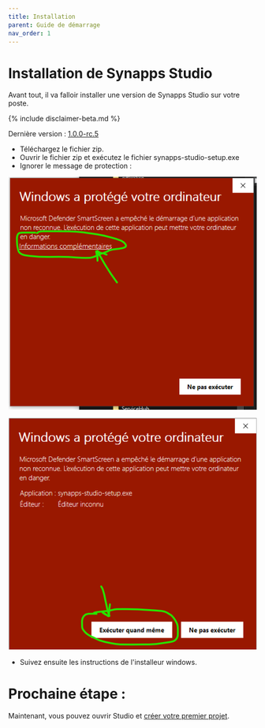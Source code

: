 ```yaml
---
title: Installation
parent: Guide de démarrage
nav_order: 1
---
```


# Installation de Synapps Studio

Avant tout, il va falloir installer une version de Synapps Studio sur votre poste.

{% include disclaimer-beta.md %}

Dernière version : [1.0.0-rc.5](https://github.com/witsa/synapps/releases/download/1.0.0-rc.5/synapps-studio-setup.zip)

- Téléchargez le fichier zip.
- Ouvrir le fichier zip et exécutez le fichier synapps-studio-setup.exe
- Ignorer le message de protection :

![SynApps](../assets/install-warning-message.png)

![SynApps](../assets/install-warning-message-2.png)

- Suivez ensuite les instructions de l'installeur windows.


# Prochaine étape :
Maintenant, vous pouvez ouvrir Studio et [créer votre premier projet](./first-project).
